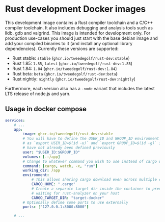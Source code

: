 # Rust development Docker images
This development image contains a Rust compiler toolchain and a C/C++ compiler
toolchain. It also includes debugging and analysis tools such as lldb, gdb and
valgrind. This image is intended for development only. For production use-cases
you should just start with the base debian image and add your compiled binaries
to it (and install any optional library dependencies). Currently these versions
are supported:

* Rust stable: `stable` (`ghcr.io/tweedegolf/rust-dev:stable`)
* Rust 1.85: `1.85`, `latest` (`ghcr.io/tweedegolf/rust-dev:1.85`)
* Rust 1.84: `1.84` (`ghcr.io/tweedegolf/rust-dev:1.84`)
* Rust beta: `beta` (`ghcr.io/tweedegolf/rust-dev:beta`)
* Rust nightly: `nightly` (`ghcr.io/tweedegolf/rust-dev:nightly`)

Furthermore, each version also has a `-node` variant that includes the latest
LTS release of node.js and yarn.

## Usage in docker compose

```yaml
services:
    # ...
    app:
        image: ghcr.io/tweedegolf/rust-dev:stable
        # You will have to define the USER_ID and GROUP_ID environment variables
        # as `export USER_ID=$(id -u)` and `export GROUP_ID=$(id -g)` if they
        # have not already been defined previously
        user: "$USER_ID:$GROUP_ID"
        volumes: [.:/app]
        # Change to whatever command you wish to use instead of cargo watch
        command: [cargo, watch, -x, "run"]
        working_dir: /app
        environment:
            # This allows sharing cargo download even across multiple containers
            CARGO_HOME: ".cargo"
            # Create a separate target dir inside the container to prevent
            # waiting for rust-analyzer on your host
            CARGO_TARGET_DIR: "target-docker"
        # Optionally define some ports to use externally
        ports: ["127.0.0.1:8000:8000"]

    # ...
